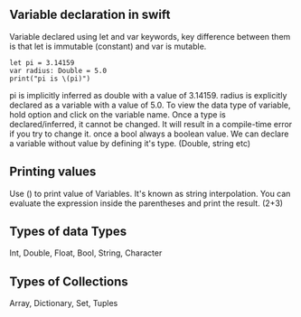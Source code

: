 ## Variable declaration in swift

Variable declared using let and var keywords, key difference between them is that let is immutable (constant) and var is mutable. 
```
let pi = 3.14159
var radius: Double = 5.0
print("pi is \(pi)")
```
pi is implicitly inferred as double with a value of 3.14159.
radius is explicitly declared as a variable with a value of 5.0.
To view the data type of variable, hold option and click on the variable name.
Once a type is declared/inferred, it cannot be changed. It will result in a compile-time error if you try to change it. once a bool always a boolean value.
We can declare a variable without value by defining it's type. (Double, string etc)

## Printing values

Use \() to print value of Variables. It's known as string interpolation. You can evaluate the expression inside the parentheses and print the result. \(2+3) 

## Types of data Types

Int, Double, Float, Bool, String, Character

## Types of Collections

Array, Dictionary, Set, Tuples




